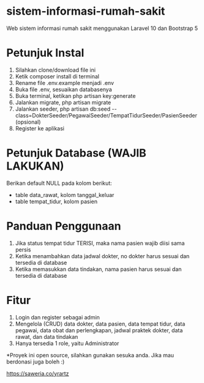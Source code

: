 # sistem-informasi-rumah-sakit
Web sistem informasi rumah sakit menggunakan Laravel 10 dan Bootstrap 5

# Petunjuk Instal
1. Silahkan clone/download file ini
1. Ketik composer install di terminal
2. Rename file .env.example menjadi .env
3. Buka file .env, sesuaikan databasenya
4. Buka terminal, ketikan php artisan key:generate
5. Jalankan migrate, php artisan migrate
6. Jalankan seeder, php artisan db:seed --class=DokterSeeder/PegawaiSeeder/TempatTidurSeeder/PasienSeeder (opsional)
7. Register ke aplikasi

# Petunjuk Database (WAJIB LAKUKAN)
Berikan default NULL pada kolom berikut:
- table data_rawat, kolom tanggal_keluar
- table tempat_tidur, kolom pasien

# Panduan Penggunaan
1. Jika status tempat tidur TERISI, maka nama pasien wajib diisi sama persis
2. Ketika menambahkan data jadwal dokter, no dokter harus sesuai dan tersedia di database
3. Ketika memasukkan data tindakan, nama pasien harus sesuai dan tersedia di database

# Fitur
1. Login dan register sebagai admin
2. Mengelola (CRUD) data dokter, data pasien, data tempat tidur, data pegawai, data obat dan perlengkapan, jadwal praktek dokter, data rawat, dan data tindakan
3. Hanya tersedia 1 role, yaitu Administrator

*Proyek ini open source, silahkan gunakan sesuka anda. Jika mau berdonasi juga boleh :)

https://saweria.co/yrartz
